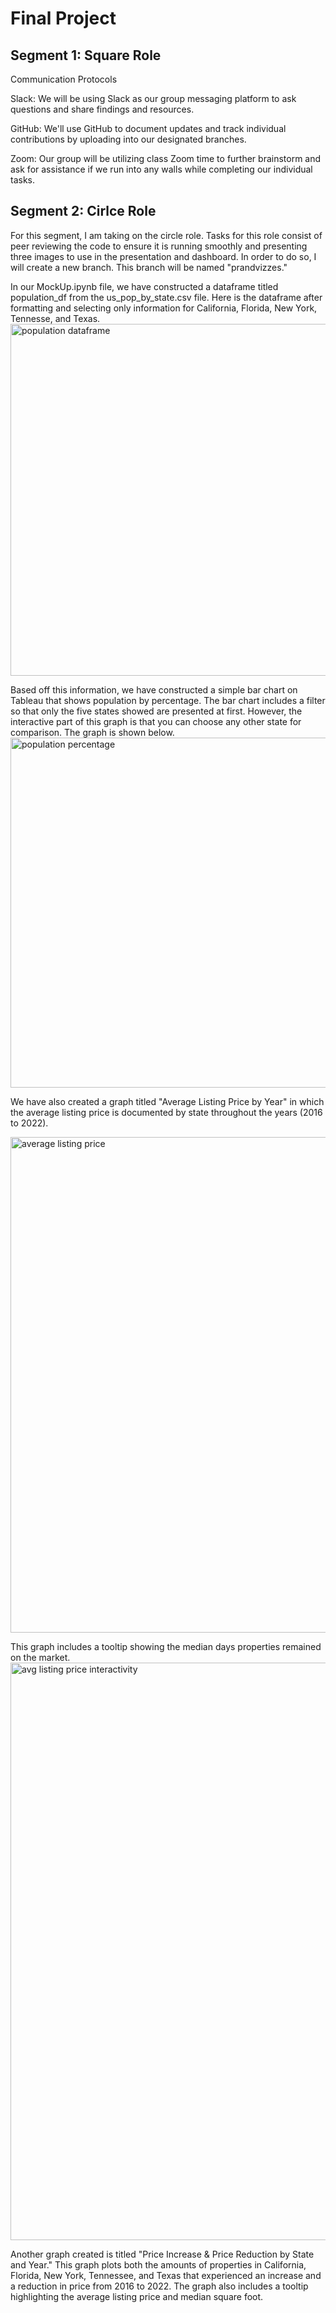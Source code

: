 # Final Project

## Segment 1: Square Role
Communication Protocols

Slack: We will be using Slack as our group messaging platform to ask questions and share findings and resources.

GitHub: We'll use GitHub to document updates and track individual contributions by uploading into our designated branches.

Zoom: Our group will be utilizing class Zoom time to further brainstorm and ask for assistance if we run into any walls while completing our individual tasks.

## Segment 2: Cirlce Role
For this segment, I am taking on the circle role. Tasks for this role consist of peer reviewing the code to ensure it is running smoothly and presenting three images to use in the presentation and dashboard. In order to do so, I will create a new branch. This branch will be named "prandvizzes."

In our MockUp.ipynb file, we have constructed a dataframe titled population_df from the us_pop_by_state.csv file. Here is the dataframe after formatting and selecting only information for California, Florida, New York, Tennesse, and Texas.
<img width="563" alt="population dataframe" src="https://user-images.githubusercontent.com/107032720/199858068-5e44ee8d-9259-437b-9dfd-a79e84d750d9.png">


Based off this information, we have constructed a simple bar chart on Tableau that shows population by percentage. The bar chart includes a filter so that only the five states showed are presented at first. However, the interactive part of this graph is that you can choose any other state for comparison. The graph is shown below.
<img width="560" alt="population percentage" src="https://user-images.githubusercontent.com/107032720/199858089-12b5b87d-c429-44e3-a897-4f2c958ae6d3.png">

We have also created a graph titled "Average Listing Price by Year" in which the average listing price is documented by state throughout the years (2016 to 2022).

<img width="793" alt="average listing price" src="https://user-images.githubusercontent.com/107032720/199858880-e37faedd-2d3f-4709-89a0-83d3515747db.png">

This graph includes a tooltip showing the median days properties remained on the market.
<img width="924" alt="avg listing price interactivity" src="https://user-images.githubusercontent.com/107032720/199858877-aed90708-7df3-42d5-86e7-206f68817fe2.png">

Another graph created is titled "Price Increase & Price Reduction by State and Year." This graph plots both the amounts of properties in California, Florida, New York, Tennessee, and Texas that experienced an increase and a reduction in price from 2016 to 2022. The graph also includes a tooltip highlighting the average listing price and median square foot.

